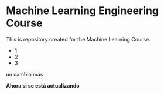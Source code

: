 # Machine Learning Engineering Course

This is repository created for the Machine Learning Course.

- 1
- 2
- 3

un cambio más

**Ahora si se está actualizando**